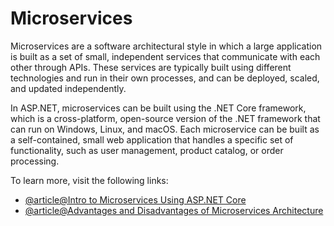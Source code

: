 # Microservices

Microservices are a software architectural style in which a large application is built as a set of small, independent services that communicate with each other through APIs. These services are typically built using different technologies and run in their own processes, and can be deployed, scaled, and updated independently.

In ASP.NET, microservices can be built using the .NET Core framework, which is a cross-platform, open-source version of the .NET framework that can run on Windows, Linux, and macOS. Each microservice can be built as a self-contained, small web application that handles a specific set of functionality, such as user management, product catalog, or order processing.

To learn more, visit the following links:

- [@article@Intro to Microservices Using ASP.NET Core](https://www.c-sharpcorner.com/article/microservice-using-asp-net-core/)
- [@article@Advantages and Disadvantages of Microservices Architecture](https://www.dotnettricks.com/learn/microservices/architecture-example-advantages)

